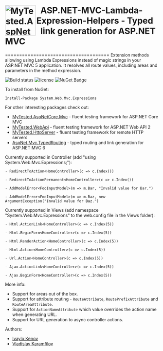 <h1><img src="https://raw.githubusercontent.com/ivaylokenov/ASP.NET-MVC-Lambda-Expression-Helpers/master/logo.png" align="left" alt="MyTested.AspNetCore.Mvc" width="100">&nbsp; ASP.NET-MVC-Lambda-Expression-Helpers - Typed <br />&nbsp;  link generation for ASP.NET MVC</h1>
=====================================
Extension methods allowing using Lambda Expressions instead of magic strings in your ASP.NET MVC 5 application. It resolves all route values, including areas and parameters in the method expression.

[![Build status](https://ci.appveyor.com/api/projects/status/7afu9dfmj9y1k0bv?svg=true)](https://ci.appveyor.com/project/ivaylokenov/asp-net-mvc-lambda-expression-helpers) [![license](https://img.shields.io/github/license/mashape/apistatus.svg?maxAge=2592000)](https://github.com/ivaylokenov/ASP.NET-MVC-Lambda-Expression-Helpers/blob/master/LICENSE) [![NuGet Badge](https://buildstats.info/nuget/System.Web.Mvc.Expressions)](https://www.nuget.org/packages/System.Web.Mvc.Expressions/)

To install from NuGet:

	Install-Package System.Web.Mvc.Expressions
	
For other interesting packages check out:

 - [MyTested.AspNetCore.Mvc](https://github.com/ivaylokenov/MyTested.AspNetCore.Mvc) - fluent testing framework for ASP.NET Core MVC
 - [MyTested.WebApi](https://github.com/ivaylokenov/MyTested.WebApi) - fluent testing framework for ASP.NET Web API 2
 - [MyTested.HttpServer](https://github.com/ivaylokenov/MyTested.HttpServer) - fluent testing framework for remote HTTP servers
 - [AspNet.Mvc.TypedRouting](https://github.com/ivaylokenov/AspNet.Mvc.TypedRouting) - typed routing and link generation for ASP.NET MVC 6

Currently supported in Controller (add "using System.Web.Mvc.Expressions;"):

```
- RedirectToAction<HomeController>(c => c.Index())

- RedirectToActionPermanent<HomeController>(c => c.Index())

- AddModelError<FooInputModel>(m => m.Bar, "Invalid value for Bar.")

- AddModelError<FooInputModel>(m => m.Baz, new ArgumentException("Invalid value for Baz.")
```

Currently supported in Views (add namespace "System.Web.Mvc.Expressions" to the web.config file in the Views folder):
```
- Html.ActionLink<HomeController>(c => c.Index(5))

- Html.BeginForm<HomeController>(c => c.Index(5))

- Html.RenderAction<HomeController>(c => c.Index(5))

- Html.Action<HomeController>(c => c.Index(5))

- Url.Action<HomeController>(c => c.Index(5))

- Ajax.ActionLink<HomeController>(c => c.Index(5))

- Ajax.BeginForm<HomeController>(c => c.Index(5))
```
More info:
- Support for areas out of the box.
- Support for attribute routing - `RouteAttribute`, `RoutePrefixAttribute` and `RouteAreaAttribute`.
- Support for `ActionNameAttribute` which value overrides the action name when generating URL.
- Support for URL generation to async controller actions.

Authors:

- [Ivaylo Kenov](https://github.com/ivaylokenov)
- [Vladislav Karamfilov](https://github.com/vladislav-karamfilov)
